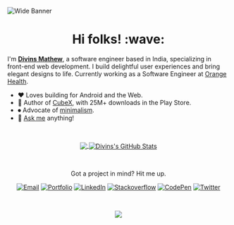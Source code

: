 ![Wide Banner](https://user-images.githubusercontent.com/13608193/152341737-9f3dff3d-277f-4545-95a9-3f39daa6b181.png)

<h1 align='center'>Hi folks! :wave:</h1>

I'm <b>[Divins Mathew](https://divins.dev)</b>, a software engineer based in India, specializing in front-end web development. I build delightful user experiences and bring elegant designs to life. Currently working as a Software Engineer at [Orange Health](https://www.orangehealth.in/).

-   ❤️ Loves building for Android and the Web.
-   📱 Author of [CubeX](https://play.google.com/store/apps/details?id=diozz.cubex), with 25M+ downloads in the Play Store.
-   ⏺ Advocate of [minimalism](https://en.wikipedia.org/wiki/Minimalism#Software_and_UI_design).
-   💬 [Ask me](https://github.com/divinsmathew/divinsmathew/issues) anything!

<br>

<p align="center">
  <a href="https://github.com/divinsmathew">
    <img align="center" src="https://github-readme-stats.vercel.app/api/top-langs/?username=divinsmathew&hide=html,tex&title_color=ffffff&text_color=05fff7&icon_color=05fff7&bg_color=051629&langs_count=3&count_private=true" />
  </a>
  <a href="https://github.com/divinsmathew">
    <img align="center" src="https://github-readme-stats.vercel.app/api?username=divinsmathew&show_icons=true&line_height=27&count_private=true&title_color=05fff7&text_color=abb5d3&icon_color=d1e9ff&bg_color=051629" alt="Divins's GitHub Stats" />
  </a>
</p>

<br>

<p align="center">
  Got a project in mind? Hit me up.
</p>

<p align="center">
  <a title="Email" href="mailto:divinsmathew@gmail.com"><img src="https://user-images.githubusercontent.com/13608193/152429704-1538097c-67d0-4e2c-a6e0-09f820361a70.svg" alt="Email"></a>
  <a title="Portfolio" href="https://divins.dev" target="_blank" rel="noopener noreferrer"><img src="https://user-images.githubusercontent.com/13608193/152426278-0aa6c9ff-de37-4ff1-9808-8a8375a2e959.svg" alt="Portfolio"></a>
  <a title="LinkedIn" href="https://www.linkedin.com/in/divinsmathew" target="_blank" rel="noopener noreferrer"><img src="https://user-images.githubusercontent.com/13608193/152429138-1e479d90-ccf3-403d-aa64-eab40c49bfbc.svg" alt="LinkedIn"></a>
  <a title="Stackoverflow" href="http://stackoverflow.com/u/3201403" target="_blank" rel="noopener noreferrer"><img src="https://user-images.githubusercontent.com/13608193/152432038-7639d678-7690-453c-8e92-20986f1802af.svg" alt="Stackoverflow"></a>
  <a title="CodePen" href="https://codepen.io/divinsmathew" target="_blank" rel="noopener noreferrer"><img src="https://user-images.githubusercontent.com/13608193/152428721-5d8a92fa-8e5f-4aad-bd5a-8c9ac180fd4f.svg" alt="CodePen"></a>
  <a title="Twitter" href="https://twitter.com/divinsmathew" target="_blank" rel="noopener noreferrer"><img src="https://user-images.githubusercontent.com/13608193/152432626-338d2e08-ae84-4afc-800a-4932f74114e7.svg" alt="Twitter"></a>
</p>

<br>

<p align="center">
  <img src="https://visitor-badge.laobi.icu/badge?page_id=divinsmathew">
</p>
